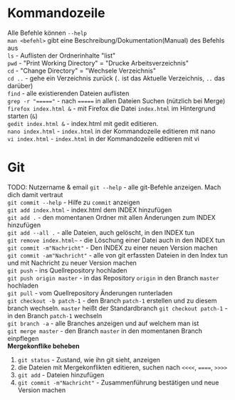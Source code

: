Kommandozeile
=============

Alle Befehle können `--help`  
`man <befehl>` gibt eine Beschreibung/Dokumentation(Manual) des Befehls aus  
`ls` - Auflisten der Ordnerinhalte "list"  
`pwd` - "Print Working Directory" = "Drucke Arbeitsverzeichnis"  
`cd` - "Change Directory" = "Wechsele Verzeichnis"  
`cd ..` - gehe ein Verzeichnis zurück (`.` ist das Aktuelle Verzeichnis, `..` das darüber)  
`find` - alle existierenden Dateien auflisten  
`grep -r "====="` - nach `=====` in allen Dateien Suchen (nützlich bei Merge)  
`firefox index.html &` - mit Firefox die Datei `index.html` im Hintergrund starten (`&`)  
`gedit index.html &` - index.html mit gedit editieren.  
`nano index.html` - `index.html` in der Kommandozeile editieren mit nano  
`vi index.html` - `index.html` in der Kommandozeile editieren mit vi  

Git
===
TODO: Nutzername & email
`git --help` - alle git-Befehle anzeigen. Mach dich damit vertraut   
`git commit --help` - Hilfe zu `commit` anzeigen  
`git add index.html` - index.html dem INDEX hinzufügen  
`git add .` - den momentanen Ordner mit allen Änderungen zum INDEX hinzufügen  
`git add --all .` - alle Dateien, auch gelöscht, in den INDEX tun  
`git remove index.html~` - die Löschung einer Datei auch in den INDEX tun  
`git commit -m"Nachricht"` - Den INDEX zu einer neuen Version machen  
`git commit -am"Nachricht"` - alle von git erfassten Dateien in den Index tun und mit   Nachricht zu neuer Version machen  
`git push` - ins Quellrepository hochladen  
`git push origin master` - in das Repository `origin` in den Branch `master` hochladen    
`git pull` - vom Quellrepository Änderungen runterladen  
`git checkout -b patch-1` - den Branch `patch-1` erstellen und zu diesem branch wechseln. `master` heißt der Standardbranch
`git checkout patch-1` - in den Branch `patch-1` wechseln  
`git branch -a` - alle Branches anzeigen und auf welchem man ist  
`git merge master` - den Branch `master` in den momentanen Branch einpflegen  
**Mergekonflike beheben**  
1. `git status` - Zustand, wie ihn git sieht, anzeigen  
2. die Dateien mit Mergekonflikten editieren, suchen nach `<<<<`, `====`, `>>>>`  
3. `git add` - Dateien hinzufügen  
4. `git commit -m"Nachricht"` - Zusammenführung bestätigen und neue Version machen    
